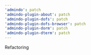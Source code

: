 ```yaml
---
'admindo': patch
'admindo-plugin-about': patch
'admindo-plugin-dofs': patch
'admindo-plugin-dofs-browser': patch
'admindo-plugin-dorm': patch
'admindo-plugin-dterm': patch
---
```


Refactoring

